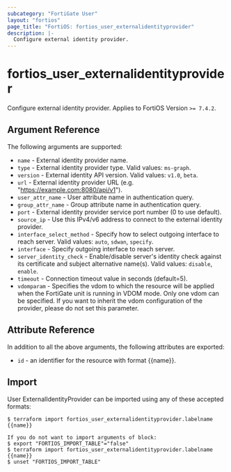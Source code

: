 ```yaml
---
subcategory: "FortiGate User"
layout: "fortios"
page_title: "FortiOS: fortios_user_externalidentityprovider"
description: |-
  Configure external identity provider.
---
```


# fortios_user_externalidentityprovider
Configure external identity provider. Applies to FortiOS Version `>= 7.4.2`.

## Argument Reference

The following arguments are supported:

* `name` - External identity provider name.
* `type` - External identity provider type. Valid values: `ms-graph`.
* `version` - External identity API version. Valid values: `v1.0`, `beta`.
* `url` - External identity provider URL (e.g. "https://example.com:8080/api/v1").
* `user_attr_name` - User attribute name in authentication query.
* `group_attr_name` - Group attribute name in authentication query.
* `port` - External identity provider service port number (0 to use default).
* `source_ip` - Use this IPv4/v6 address to connect to the external identity provider.
* `interface_select_method` - Specify how to select outgoing interface to reach server. Valid values: `auto`, `sdwan`, `specify`.
* `interface` - Specify outgoing interface to reach server.
* `server_identity_check` - Enable/disable server's identity check against its certificate and subject alternative name(s). Valid values: `disable`, `enable`.
* `timeout` - Connection timeout value in seconds (default=5).
* `vdomparam` - Specifies the vdom to which the resource will be applied when the FortiGate unit is running in VDOM mode. Only one vdom can be specified. If you want to inherit the vdom configuration of the provider, please do not set this parameter.


## Attribute Reference

In addition to all the above arguments, the following attributes are exported:
* `id` - an identifier for the resource with format {{name}}.

## Import

User ExternalIdentityProvider can be imported using any of these accepted formats:
```
$ terraform import fortios_user_externalidentityprovider.labelname {{name}}

If you do not want to import arguments of block:
$ export "FORTIOS_IMPORT_TABLE"="false"
$ terraform import fortios_user_externalidentityprovider.labelname {{name}}
$ unset "FORTIOS_IMPORT_TABLE"
```
